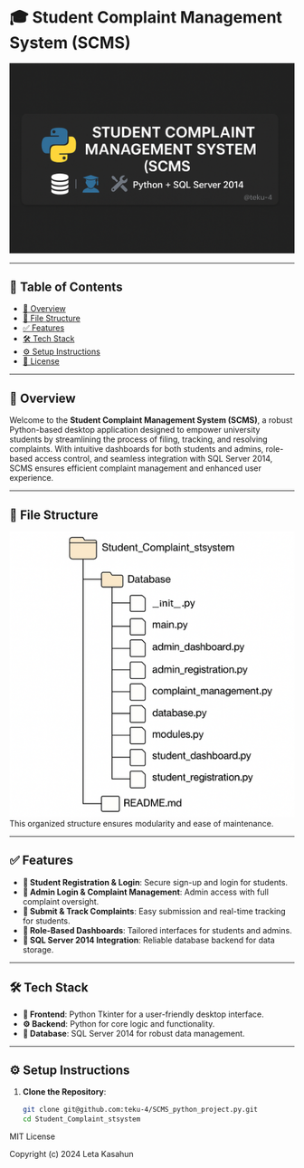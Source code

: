 # 🎓 Student Complaint Management System (SCMS)

![Student Complaint Management System (SCMS)](ucms_banner.png)

---

## 📑 Table of Contents
- [🌟 Overview](#-overview)
- [📂 File Structure](#-file_structure)
- [✅ Features](#-features)
- [🛠 Tech Stack](#-tech-stack)
- [⚙️ Setup Instructions](#-setup-instructions)
- [📄 License](#-license)

---

## 🌟 Overview
Welcome to the **Student Complaint Management System (SCMS)**, a robust Python-based desktop application designed to empower university students by streamlining the process of filing, tracking, and resolving complaints. With intuitive dashboards for both students and admins, role-based access control, and seamless integration with SQL Server 2014, SCMS ensures efficient complaint management and enhanced user experience.

---

## 📂 File Structure
![Folder Structure Diagram](file_structure.png)
This organized structure ensures modularity and ease of maintenance.

---

## ✅ Features
- **🎉 Student Registration & Login**: Secure sign-up and login for students.
- **🔐 Admin Login & Complaint Management**: Admin access with full complaint oversight.
- **📝 Submit & Track Complaints**: Easy submission and real-time tracking for students.
- **🎨 Role-Based Dashboards**: Tailored interfaces for students and admins.
- **🔗 SQL Server 2014 Integration**: Reliable database backend for data storage.

---

## 🛠 Tech Stack
- **🎨 Frontend**: Python Tkinter for a user-friendly desktop interface.
- **⚙️ Backend**: Python for core logic and functionality.
- **💾 Database**: SQL Server 2014 for robust data management.

---

## ⚙️ Setup Instructions
1. **Clone the Repository**:
   ```bash
   git clone git@github.com:teku-4/SCMS_python_project.py.git
   cd Student_Complaint_stsystem
MIT License

Copyright (c) 2024 Leta Kasahun

